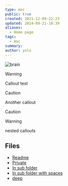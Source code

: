 ```yaml
---
type: moc
public: true
created: 2021-12-09-22:23
updated: 2024-09-21-18:39
aliases:
  - Home page
tags:
  - moc
summary:
author: yolo
---
```


![brain](/assets/brain_header.jpg)

> [!WARNING]
> Callout test

> [!CAUTION]
> Another callout

> [!CAUTION]
> > [!WARNING]
> > nested callouts

## Files

- [Readme](./README.md)
- [Private](./PRIVATE_FILE.md)
- [In sub folder](./subfolder/hello.md)
- [In sub folder with spaces](<./subfolder/With Space.md>)
- [deep](./subfolder/subsubfolder/deep.md)

